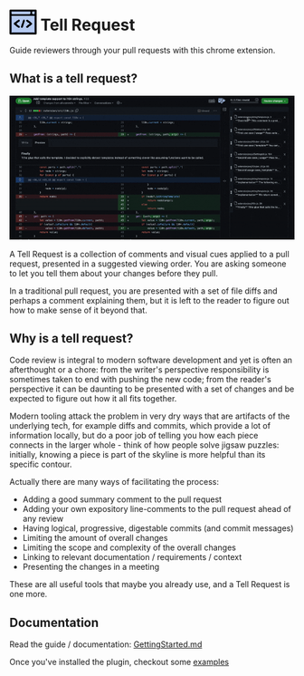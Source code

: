 # <picture><img src="docs/icon.png" valign="bottom"></picture> Tell Request

Guide reviewers through your pull requests with this chrome extension.

## What is a tell request?

<img src="docs/tell.gif" loading="lazy">

A Tell Request is a collection of comments and visual cues applied to a pull request, presented in a suggested viewing order. You are asking someone to let you tell them about your changes before they pull.

In a traditional pull request, you are presented with a set of file diffs and perhaps a comment explaining them, but it is left to the reader to figure out how to make sense of it beyond that.

## Why is a tell request?

Code review is integral to modern software development and yet is often an afterthought or a chore: from the writer's perspective responsibility is sometimes taken to end with pushing the new code; from the reader's perspective it can be daunting to be presented with a set of changes and be expected to figure out how it all fits together.

Modern tooling attack the problem in very dry ways that are artifacts of the underlying tech, for example diffs and commits, which provide a lot of information locally, but do a poor job of telling you how each piece connects in the larger whole - think of how people solve jigsaw puzzles: initially, knowing a piece is part of the skyline is more helpful than its specific contour.

Actually there are many ways of facilitating the process:
* Adding a good summary comment to the pull request
* Adding your own expository line-comments to the pull request ahead of any review
* Having logical, progressive, digestable commits (and commit messages)
* Limiting the amount of overall changes
* Limiting the scope and complexity of the overall changes
* Linking to relevant documentation / requirements / context
* Presenting the changes in a meeting

These are all useful tools that maybe you already use, and a Tell Request is one more.

## Documentation

Read the guide / documentation: [GettingStarted.md](docs/guide/GettingStarted.md)

Once you've installed the plugin, checkout some [examples](pulls?q=is%3Aopen+is%3Apr+label%3Aexample)